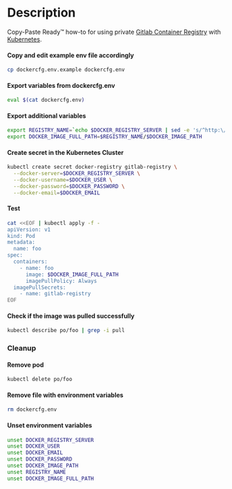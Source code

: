 # Description
Copy-Paste Ready™ how-to for using private [Gitlab Container Registry](https://docs.gitlab.com/ce/user/project/container_registry.html) with [Kubernetes](https://kubernetes.io).

#### Copy and edit example env file accordingly
```bash
cp dockercfg.env.example dockercfg.env
```

#### Export variables from dockercfg.env
```bash
eval $(cat dockercfg.env)
```

#### Export additional variables
```bash
export REGISTRY_NAME=`echo $DOCKER_REGISTRY_SERVER | sed -e 's/^http:\/\///g' -e 's/^https:\/\///g'`
export DOCKER_IMAGE_FULL_PATH=$REGISTRY_NAME/$DOCKER_IMAGE_PATH
```

#### Create secret in the Kubernetes Cluster
```bash
kubectl create secret docker-registry gitlab-registry \
  --docker-server=$DOCKER_REGISTRY_SERVER \
  --docker-username=$DOCKER_USER \
  --docker-password=$DOCKER_PASSWORD \
  --docker-email=$DOCKER_EMAIL
```

#### Test
```bash
cat <<EOF | kubectl apply -f -
apiVersion: v1
kind: Pod
metadata:
  name: foo
spec:
  containers:
    - name: foo
      image: $DOCKER_IMAGE_FULL_PATH
      imagePullPolicy: Always
  imagePullSecrets:
    - name: gitlab-registry
EOF
```

#### Check if the image was pulled successfully
```bash
kubectl describe po/foo | grep -i pull
```

### Cleanup
#### Remove pod
```bash
kubectl delete po/foo
```
#### Remove file with environment variables
```bash
rm dockercfg.env
```
#### Unset environment variables
```bash
unset DOCKER_REGISTRY_SERVER
unset DOCKER_USER
unset DOCKER_EMAIL
unset DOCKER_PASSWORD
unset DOCKER_IMAGE_PATH
unset REGISTRY_NAME
unset DOCKER_IMAGE_FULL_PATH
```
